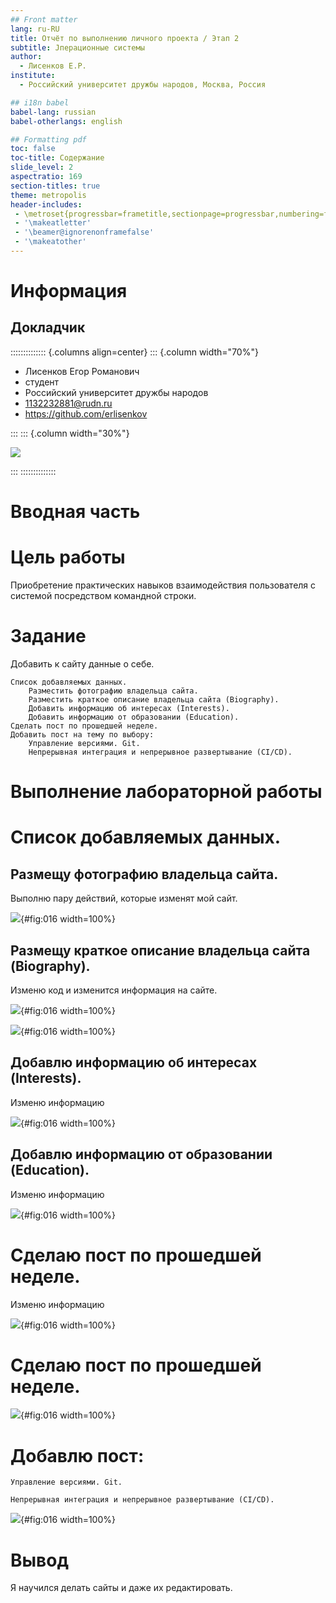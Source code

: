 ```yaml
---
## Front matter
lang: ru-RU
title: Отчёт по выполнению личного проекта / Этап 2
subtitle: Jперационные системы
author:
  - Лисенков Е.Р.
institute:
  - Российский университет дружбы народов, Москва, Россия

## i18n babel
babel-lang: russian
babel-otherlangs: english

## Formatting pdf
toc: false
toc-title: Содержание
slide_level: 2
aspectratio: 169
section-titles: true
theme: metropolis
header-includes:
 - \metroset{progressbar=frametitle,sectionpage=progressbar,numbering=fraction}
 - '\makeatletter'
 - '\beamer@ignorenonframefalse'
 - '\makeatother'
---
```


# Информация

## Докладчик

:::::::::::::: {.columns align=center}
::: {.column width="70%"}

  * Лисенков Егор Романович
  * студент
  * Российский университет дружбы народов
  * [1132232881@rudn.ru](mailto:1132232881@rudn.ru)
  * <https://github.com/erlisenkov>

:::
::: {.column width="30%"}

![](image/0.jpg)

:::
::::::::::::::

# Вводная часть


# Цель работы

Приобретение практических навыков взаимодействия пользователя с системой посредством командной строки.

# Задание

Добавить к сайту данные о себе.

    Список добавляемых данных.
        Разместить фотографию владельца сайта.
        Разместить краткое описание владельца сайта (Biography).
        Добавить информацию об интересах (Interests).
        Добавить информацию от образовании (Education).
    Сделать пост по прошедшей неделе.
    Добавить пост на тему по выбору:
        Управление версиями. Git.
        Непрерывная интеграция и непрерывное развертывание (CI/CD).


# Выполнение лабораторной работы

# Список добавляемых данных. 

## Размещу фотографию владельца сайта.

Выполню пару действий, которые изменят мой сайт.

![](image/1.png){#fig:016 width=100%}

## Размещу краткое описание владельца сайта (Biography).

Изменю код и изменится информация на сайте.

![](image/2.png){#fig:016 width=100%}

![](image/2.1.png){#fig:016 width=100%}

## Добавлю информацию об интересах (Interests).

Изменю информацию

![](image/3.png){#fig:016 width=100%}

## Добавлю информацию от образовании (Education).

Изменю информацию

![](image/4.png){#fig:016 width=100%}

# Сделаю пост по прошедшей неделе.

Изменю информацию

![](image/5.1.png){#fig:016 width=100%}

# Сделаю пост по прошедшей неделе.

![](image/5.png){#fig:016 width=100%}

# Добавлю пост: 


    Управление версиями. Git.

    Непрерывная интеграция и непрерывное развертывание (CI/CD).

![](image/6.png){#fig:016 width=100%}

# Вывод

Я научился делать сайты и даже их редактировать.
